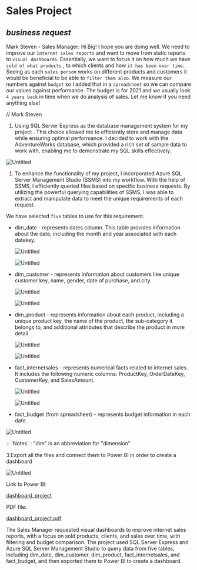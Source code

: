 # Sales Project

## ***business request***

Mark Steven - Sales Manager:
Hi Big!
I hope you are doing well. We need to improve our ``internet sales reports`` and want to move from static reports to `visual dashboards`.
Essentially, we want to focus it on how much we have `sold of what products` , to which clients and how `it has been over time`.
Seeing as each `sales person` works on different products and customers it would be beneficial to be able to `filter them also`.
We measure our numbers against `budget` so I added that in a `spreadsheet` so we can compare our values against performance.
The budget is for 2021 and we usually look `4 years back` in time when we do analysis of sales.
Let me know if you need anything else!

// Mark Steven

1. Using SQL Server Express as the database management system for my project . This choice allowed me to efficiently store and manage data while ensuring optimal performance. I decided to work with the AdventureWorks database, which provided a rich set of sample data to work with, enabling me to demonstrate my SQL skills effectively.

![Untitled](Sales%20Project%20c83cf287976b4934afe85e227d8d6829/Untitled.png)

1. To enhance the functionality of my project, I incorporated Azure SQL Server Management Studio (SSMS) into my workflow. With the help of SSMS, I efficiently queried files based on specific business requests. By utilizing the powerful querying capabilities of SSMS, I was able to extract and manipulate data to meet the unique requirements of each request.

We have selected `five` tables to use for this requirement. 

- dim_date - represents dates column. This table provides information about the date, including the month and year associated with each datekey.
    
    ![Untitled](Sales%20Project%20c83cf287976b4934afe85e227d8d6829/Untitled%201.png)
    
    ![Untitled](Sales%20Project%20c83cf287976b4934afe85e227d8d6829/Untitled%202.png)
    
- dim_customer - represents information about customers like unique customer key, name, gender, date of purchase, and city.
    
    ![Untitled](Sales%20Project%20c83cf287976b4934afe85e227d8d6829/Untitled%203.png)
    
    ![Untitled](Sales%20Project%20c83cf287976b4934afe85e227d8d6829/Untitled%204.png)
    
- dim_product - represents information about each product, including a unique product key, the name of the product, the sub-category it belongs to, and additional attributes that describe the product in more detail.
    
    ![Untitled](Sales%20Project%20c83cf287976b4934afe85e227d8d6829/Untitled%205.png)
    
    ![Untitled](Sales%20Project%20c83cf287976b4934afe85e227d8d6829/Untitled%206.png)
    
- fact_internetsales - represents numerical facts related to internet sales. It includes the following numeric columns: ProductKey, OrderDateKey, CustomerKey, and SalesAmount.
    
    ![Untitled](Sales%20Project%20c83cf287976b4934afe85e227d8d6829/Untitled%207.png)
    
    ![Untitled](Sales%20Project%20c83cf287976b4934afe85e227d8d6829/Untitled%208.png)
    

- fact_budget (from spreadsheet) - represents budget information in each date.

![Untitled](Sales%20Project%20c83cf287976b4934afe85e227d8d6829/Untitled%209.png)

<aside>
💡 `Notes` : "dim" is an abbreviation for "dimension”

</aside>

3.Export all the files and connect them to Power BI in order to create a dashboard

![Untitled](Sales%20Project%20c83cf287976b4934afe85e227d8d6829/Untitled%2010.png)

Link to Power BI:

 [dashboard_project](https://app.powerbi.com/view?r=eyJrIjoiYzQxN2VhNTktYzA5MC00Yjk0LWEzMGQtNTI2ZDIwMzg1ZmE4IiwidCI6IjliYzU4NWY5LWE4YjgtNDMxYy05MDEzLWVmYTdiMmI0MGNkZiIsImMiOjEwfQ%3D%3D)

PDF file:

[dashboard_project.pdf](Sales%20Project%20c83cf287976b4934afe85e227d8d6829/dashboard_project.pdf)

The Sales Manager requested visual dashboards to improve internet sales reports, with a focus on sold products, clients, and sales over time, with filtering and budget comparison. The project used SQL Server Express and Azure SQL Server Management Studio to query data from five tables, including dim_date, dim_customer, dim_product, fact_internetsales, and fact_budget, and then exported them to Power BI to create a dashboard.
